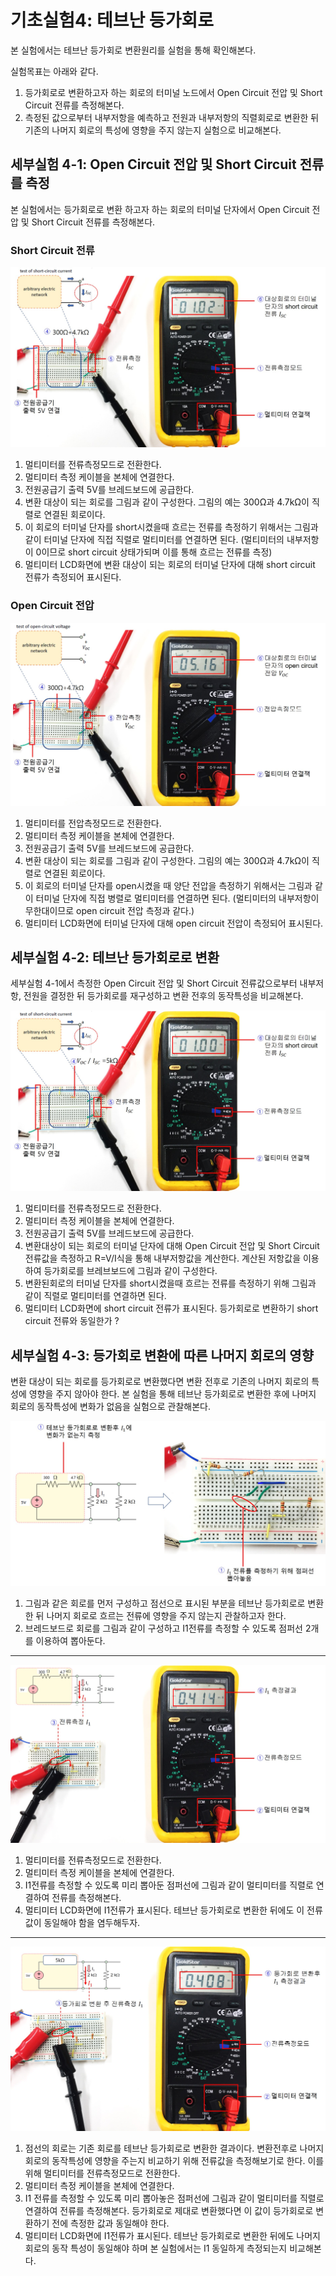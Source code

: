 
# 기초실험4: 테브난 등가회로

본 실험에서는 테브난 등가회로 변환원리를 실험을 통해 확인해본다.

실험목표는 아래와 같다.
1. 등가회로로 변환하고자 하는 회로의 터미널 노드에서 Open Circuit 전압 및 Short Circuit 전류를 측정해본다.
2. 측정된 값으로부터 내부저항을 예측하고 전원과 내부저항의 직렬회로로 변환한 뒤 기존의 나머지 회로의 특성에 영향을 주지 않는지 실험으로 비교해본다.


## 세부실험 4-1: Open Circuit 전압 및 Short Circuit 전류를 측정

본 실험에서는 등가회로로 변환 하고자 하는 회로의 터미널 단자에서 Open Circuit 전압 및 Short Circuit 전류를 측정해본다.

### Short Circuit 전류

![01_Isc_측정](./images/01_Isc_측정.jpg)

1. 멀티미터를 전류측정모드로 전환한다.
2. 멀티미터 측정 케이블을 본체에 연결한다.
3. 전원공급기 출력 5V를 브레드보드에 공급한다.
4. 변환 대상이 되는 회로를 그림과 같이 구성한다. 그림의 예는 300Ω과 4.7kΩ이 직렬로 연결된 회로이다. 
5. 이 회로의 터미널 단자를 short시켰을때 흐르는 전류를 측정하기 위해서는 그림과 같이 터미널 단자에 직접 직렬로 멀티미터를 연결하면 된다. (멀티미터의 내부저항이 0이므로 short circuit 상태가되며 이를 통해 흐르는 전류를 측정)
6. 멀티미터 LCD화면에 변환 대상이 되는 회로의 터미널 단자에 대해 short circuit 전류가 측정되어 표시된다.

### Open Circuit 전압

![02_Voc_측정](./images/02_Voc_측정.jpg)

1. 멀티미터를 전압측정모드로 전환한다.
2. 멀티미터 측정 케이블을 본체에 연결한다.
3. 전원공급기 출력 5V를 브레드보드에 공급한다.
4. 변환 대상이 되는 회로를 그림과 같이 구성한다. 그림의 예는 300Ω과 4.7kΩ이 직렬로 연결된 회로이다. 
5. 이 회로의 터미널 단자를 open시켰을 때 양단 전압을 측정하기 위해서는 그림과 같이 터미널 단자에 직접 병렬로 멀티미터를 연결하면 된다. (멀티미터의 내부저항이 무한대이므로 open circuit 전압 측정과 같다.)
6. 멀티미터 LCD화면에 터미널 단자에 대해 open circuit 전압이 측정되어 표시된다.

## 세부실험 4-2: 테브난 등가회로로 변환

세부실험 4-1에서 측정한 Open Circuit 전압 및 Short Circuit 전류값으로부터 내부저항, 전원을 결정한 뒤 등가회로를 재구성하고 변환 전후의 동작특성을 비교해본다.

![03_Rth_교체후_측정](./images/03_Rth_교체후_측정.jpg)

1. 멀티미터를 전류측정모드로 전환한다.
2. 멀티미터 측정 케이블을 본체에 연결한다.
3. 전원공급기 출력 5V를 브레드보드에 공급한다.
4. 변환대상이 되는 회로의 터미널 단자에 대해 Open Circuit 전압 및 Short Circuit 전류값을 측정하고 R=V/I식을 통해 내부저항값을 계산한다. 계산된 저항값을 이용하여 등가회로를 브레브보드에 그림과 같이 구성한다.
5. 변환된회로의 터미널 단자를 short시켰을때 흐르는 전류를 측정하기 위해 그림과 같이 직렬로 멀티미터를 연결하면 된다. 
6. 멀티미터 LCD화면에 short circuit 전류가 표시된다. 등가회로로 변환하기 short circuit 전류와 동일한가 ?


## 세부실험 4-3: 등가회로 변환에 따른 나머지 회로의 영향

변환 대상이 되는 회로를 등가회로로 변환했다면 변환 전후로 기존의 나머지 회로의 특성에 영향을 주지 않아야 한다. 본 실험을 통해 테브난 등가회로로 변환한 후에 나머지 회로의 동작특성에 변화가 없음을 실험으로 관찰해본다.

![04_등가회로_영향](./images/04_등가회로_영향.jpg)

1. 그림과 같은 회로를 먼저 구성하고 점선으로 표시된 부분을 테브난 등가회로로 변환한 뒤 나머지 회로로 흐르는 전류에 영향을 주지 않는지 관찰하고자 한다.
2. 브레드보드로 회로를 그림과 같이 구성하고 I1전류를 측정할 수 있도록 점퍼선 2개를 이용하여 뽑아둔다.

-------------------
![05_등가회로_영향측정](./images/05_등가회로_영향측정.jpg)

1. 멀티미터를 전류측정모드로 전환한다.
2. 멀티미터 측정 케이블을 본체에 연결한다.
3. I1전류를 측정할 수 있도록 미리 뽑아둔 점퍼선에 그림과 같이 멀티미터를 직렬로 연결하여 전류를 측정해본다.
4. 멀티미터 LCD화면에 I1전류가 표시된다. 테브난 등가회로로 변환한 뒤에도 이 전류값이 동일해야 함을 염두해두자.

-------------------
![06_등가회로_변환후_영향측정](./images/06_등가회로_변환후_영향측정.jpg)

1. 점선의 회로는 기존 회로를 테브난 등가회로로 변환한 결과이다. 변환전후로 나머지 회로의 동작특성에 영향을 주는지 비교하기 위해 전류값을 측정해보기로 한다. 이를 위해 멀티미터를 전류측정모드로 전환한다.
2. 멀티미터 측정 케이블을 본체에 연결한다.
3. I1 전류를 측정할 수 있도록 미리 뽑아놓은 점퍼선에 그림과 같이 멀티미터를 직렬로 연결하여 전류를 측정해본다. 등가회로로 제대로 변환했다면 이 값이 등가회로로 변환하기 전에 측정한 값과 동일해야 한다.
4. 멀티미터 LCD화면에 I1전류가 표시된다. 테브난 등가회로로 변환한 뒤에도 나머지 회로의 동작 특성이 동일해야 하며 본 실험에서는 I1 동일하게 측정되는지 비교해본다.












